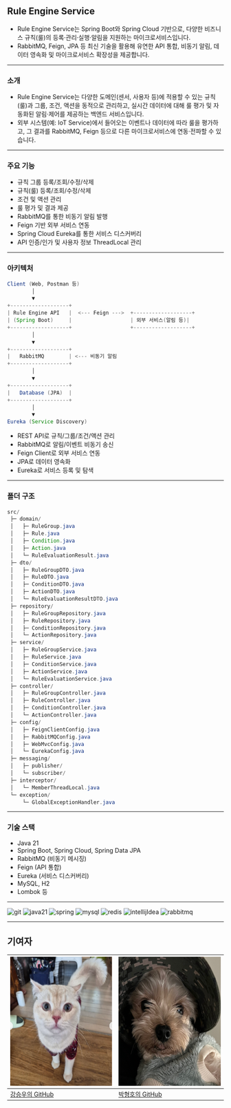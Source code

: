 ## **Rule Engine Service**

- Rule Engine Service는 Spring Boot와 Spring Cloud 기반으로, 다양한 비즈니스 규칙(룰)의 등록·관리·실행·알림을 지원하는 마이크로서비스입니다.
- RabbitMQ, Feign, JPA 등 최신 기술을 활용해 유연한 API 통합, 비동기 알림, 데이터 영속화 및 마이크로서비스 확장성을 제공합니다.

---

### **소개**

- Rule Engine Service는 다양한 도메인(센서, 사용자 등)에 적용할 수 있는 규칙(룰)과 그룹, 조건, 액션을 동적으로 관리하고, 실시간 데이터에 대해 룰 평가 및 자동화된 알림·제어를 제공하는 백엔드 서비스입니다.
- 외부 시스템(예: IoT Service)에서 들어오는 이벤트나 데이터에 따라 룰을 평가하고, 그 결과를 RabbitMQ, Feign 등으로 다른 마이크로서비스에 연동·전파할 수 있습니다.

---

### **주요 기능**

- 규칙 그룹 등록/조회/수정/삭제
- 규칙(룰) 등록/조회/수정/삭제
- 조건 및 액션 관리
- 룰 평가 및 결과 제공
- RabbitMQ를 통한 비동기 알림 발행
- Feign 기반 외부 서비스 연동
- Spring Cloud Eureka를 통한 서비스 디스커버리
- API 인증/인가 및 사용자 정보 ThreadLocal 관리

---

### **아키텍처**

```java
Client (Web, Postman 등)
        │
        ▼
+-------------------+
| Rule Engine API   |  <--- Feign --->  +-------------------+
| (Spring Boot)     |                   | 외부 서비스(알림 등)|
+-------------------+                   +-------------------+
        │
        ▼
+-------------------+
|   RabbitMQ        | <--- 비동기 알림
+-------------------+
        │
        ▼
+-------------------+
|   Database (JPA)  |
+-------------------+
        │
        ▼
Eureka (Service Discovery)
```

- REST API로 규칙/그룹/조건/액션 관리
- RabbitMQ로 알림/이벤트 비동기 송신
- Feign Client로 외부 서비스 연동
- JPA로 데이터 영속화
- Eureka로 서비스 등록 및 탐색

---

### **폴더 구조**

```java
src/
 ├─ domain/
 │   ├─ RuleGroup.java
 │   ├─ Rule.java
 │   ├─ Condition.java
 │   ├─ Action.java
 │   └─ RuleEvaluationResult.java
 ├─ dto/
 │   ├─ RuleGroupDTO.java
 │   ├─ RuleDTO.java
 │   ├─ ConditionDTO.java
 │   ├─ ActionDTO.java
 │   └─ RuleEvaluationResultDTO.java
 ├─ repository/
 │   ├─ RuleGroupRepository.java
 │   ├─ RuleRepository.java
 │   ├─ ConditionRepository.java
 │   └─ ActionRepository.java
 ├─ service/
 │   ├─ RuleGroupService.java
 │   ├─ RuleService.java
 │   ├─ ConditionService.java
 │   ├─ ActionService.java
 │   └─ RuleEvaluationService.java
 ├─ controller/
 │   ├─ RuleGroupController.java
 │   ├─ RuleController.java
 │   ├─ ConditionController.java
 │   └─ ActionController.java
 ├─ config/
 │   ├─ FeignClientConfig.java
 │   ├─ RabbitMQConfig.java
 │   ├─ WebMvcConfig.java
 │   └─ EurekaConfig.java
 ├─ messaging/
 │   ├─ publisher/
 │   └─ subscriber/
 ├─ interceptor/
 │   └─ MemberThreadLocal.java
 └─ exception/
     └─ GlobalExceptionHandler.java
```

---

### **기술 스택**

- Java 21
- Spring Boot, Spring Cloud, Spring Data JPA
- RabbitMQ (비동기 메시징)
- Feign (API 통합)
- Eureka (서비스 디스커버리)
- MySQL, H2
- Lombok 등

---

![git](https://img.shields.io/badge/GitHub-100000?style=for-the-badge&logo=github&logoColor=white)
![java21](https://img.shields.io/badge/Java-ED8B00?style=for-the-badge&logo=openjdk&logoColor=white)
![spring](https://img.shields.io/badge/Spring-6DB33F?style=for-the-badge&logo=spring&logoColor=white)
![mysql](https://img.shields.io/badge/MySQL-00000F?style=for-the-badge&logo=mysql&logoColor=white)
![redis](https://img.shields.io/badge/redis-%23DD0031.svg?&style=for-the-badge&logo=redis&logoColor=white)
![intellijIdea](https://img.shields.io/badge/IntelliJ_IDEA-000000.svg?style=for-the-badge&logo=intellij-idea&logoColor=white)
![rabbitmq](https://img.shields.io/badge/rabbitmq-%23FF6600.svg?&style=for-the-badge&logo=rabbitmq&logoColor=white)


---
## 기여자
| <img src="./src/main/resources/static/images/woo.png" width="300" height="300" alt="woo"/> | <img src="./src/main/resources/static/images/ho.png" width="300" height="300" alt="ho"/> |
|--------------------------------------------------------------------------------------------|------------------------------------------------------------------------------------------|
| [강승우의 GitHub](https://github.com/oculusK)                                                  | [박형호의 GitHub](https://github.com/phh624)                                                |
